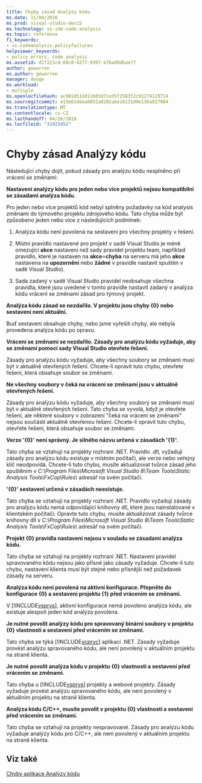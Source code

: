```yaml
---
title: Chyby zásad Analýzy kódu
ms.date: 11/04/2016
ms.prod: visual-studio-dev15
ms.technology: vs-ide-code-analysis
ms.topic: reference
f1_keywords:
- vs.codeanalysis.policyfailures
helpviewer_keywords:
- policy errors, code analysis
ms.assetid: d1f221cd-68c0-4277-9397-b76ad0dbae77
author: gewarren
ms.author: gewarren
manager: douge
ms.workload:
- multiple
ms.openlocfilehash: ac981d51dd11b03d7ce35f2583f2c91274129714
ms.sourcegitcommit: e13e61ddea6032a8282abe16131d9e136a927984
ms.translationtype: MT
ms.contentlocale: cs-CZ
ms.lasthandoff: 04/26/2018
ms.locfileid: "31922452"
---
```

# <a name="code-analysis-policy-errors"></a>Chyby zásad Analýzy kódu
Následující chyby dojít, pokud zásady pro analýzu kódu nesplněno při vrácení se změnami:

 **Nastavení analýzy kódu pro jeden nebo více projektů nejsou kompatibilní se zásadami analýza kódu.**

 Pro jeden nebo více projektů kód nebyl splněny požadavky na kód analysis změnami do týmového projektu zdrojového kódu. Tato chyba může být způsobeno jeden nebo více z následujících podmínek:

1.  Analýza kódu není povolená na sestavení pro všechny projekty v řešení.

2.  Místní pravidlo nastavené pro projekt v sadě Visual Studio je méně omezující **akce** nastavení než sady pravidel projektu team, například pravidlo, které je nastaven na **akce**=**chyba**  na serveru má jeho **akce** nastavena na **upozornění** nebo **žádné** v pravidle nastavit spuštěn v sadě Visual Studio).

3.  Sada zadaný v sadě Visual Studio pravidel neobsahuje všechna pravidla, které jsou uvedené v tomto pravidle nastavit zadaný v analýza kódu vrácení se změnami zásad pro týmový projekt.

 **Analýza kódu zásad se nezdařilo. V projektu jsou chyby {0} nebo sestavení není aktuální.**

 Buď sestavení obsahuje chyby, nebo jsme vyřešili chyby, ale nebyla provedena analýza kódu po opravu.

 **Vrácení se změnami se nezdařilo. Zásady pro analýzu kódu vyžaduje, aby se změnami pomocí sady Visual Studio otevřete řešení.**

 Zásady pro analýzu kódu vyžaduje, aby všechny soubory se změnami musí být v aktuálně otevřených řešení. Chcete-li opravit tuto chybu, otevřete řešení, která obsahuje soubor se změnami.

 **Ne všechny soubory v čeká na vrácení se změnami jsou v aktuálně otevřených řešení.**

 Zásady pro analýzu kódu vyžaduje, aby všechny soubory se změnami musí být v aktuálně otevřených řešení. Tato chyba se vyvolá, když je otevřete řešení, ale některé soubory v zobrazení "čeká na vrácení se změnami" nejsou součástí aktuálně otevřenou řešení. Chcete-li opravit tuto chybu, otevřete řešení, která obsahuje soubor se změnami.

 **Verze '{0}' není správný. Je silného názvu určená v zásadách '{1}'.**

 Tato chyba se vztahují na projekty rozhraní .NET. Pravidlo .dll, vyžadují zásady pro analýzu kódu existuje v místním počítači, ale verze nebo veřejný klíč neodpovídá. Chcete-li tuto chybu, musíte aktualizovat tvůrce zásad jeho spuštěním v *C:\Program Files\Microsoft Visual Studio 8\Team Tools\Static Analysis Tools\FxCop\Rules\\*  adresář na svém počítači.

 **'{0}' sestavení určená v zásadách neexistuje.**

 Tato chyba se vztahují na projekty rozhraní .NET. Pravidlo vyžadují zásady pro analýzu kódu nemá odpovídající knihovny dll, které jsou nainstalované v klientském počítači. Opravte tuto chybu, musíte aktualizovat zásady tvůrce knihovny dll v *C:\Program Files\Microsoft Visual Studio 8\Team Tools\Static Analysis Tools\FxCop\Rules\\*  adresář na svém počítači.

 **Projekt {0} pravidla nastavení nejsou v souladu se zásadami analýza kódu.**

 Tato chyba se vztahují na projekty rozhraní .NET. Nastavení pravidel spravovaného kódu nejsou jako přísné jako zásady vyžaduje. Chcete-li tuto chybu, nastavení klienta musí být stejné nebo přísnější než požadavek zásady na serveru.

 **Analýza kódu není povolená na aktivní konfigurace. Přepněte do konfigurace {0} a sestavení projektu {1} před vrácením se změnami.**

 V [!INCLUDE[vsprvs](../code-quality/includes/vsprvs_md.md)], aktivní konfigurace nemá povoleno analýza kódu, ale existuje alespoň jeden kód analýza povolena.

 **Je nutné povolit analýzy kódu pro spravovaný binární soubory v projektu {0} vlastnosti a sestavení před vrácením se změnami.**

 Tato chyba se týká [!INCLUDE[vcprvc](../code-quality/includes/vcprvc_md.md)] aplikací .NET. Zásady vyžaduje provést analýzu spravovaného kódu, ale není povolený v aktuálním projektu na straně klienta.

 **Je nutné povolit analýza kódu v projektu {0} vlastnosti a sestavení před vrácením se změnami.**

 Tato chyba u [!INCLUDE[vsprvs](../code-quality/includes/vsprvs_md.md)] projekty a webové projekty. Zásady vyžaduje provést analýzu spravovaného kódu, ale není povolený v aktuálním projektu na straně klienta.

 **Analýza kódu C/C++, musíte povolit v projektu {0} vlastnosti a sestavení před vrácením se změnami.**

 Tato chyba se vztahují na projekty nespravované. Zásady pro analýzu kódu vyžaduje analýzy kódu pro C/C++, ale není povolený v aktuálním projektu na straně klienta.

## <a name="see-also"></a>Viz také
 [Chyby aplikace Analýzy kódu](../code-quality/code-analysis-application-errors.md)